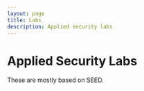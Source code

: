 ```yaml
---
layout: page
title: Labs
description: Applied security labs
---
```


# Applied Security Labs
These are mostly based on SEED. 
